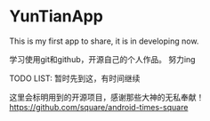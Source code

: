 YunTianApp
==========

This is my first app to share, it is in developing now.

学习使用git和github，开源自己的个人作品。
努力ing

TODO LIST:
暂时先到这，有时间继续

这里会标明用到的开源项目，感谢那些大神的无私奉献！
https://github.com/square/android-times-square
